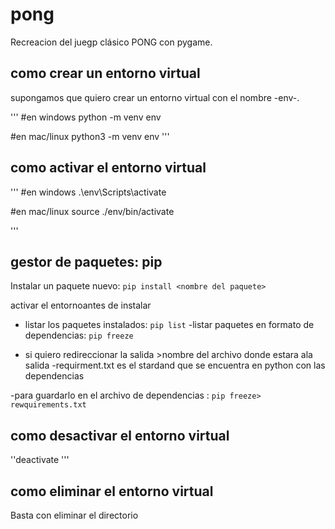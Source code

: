 # pong
Recreacion del juegp clásico PONG con pygame.


## como crear un entorno virtual
supongamos que quiero crear un entorno virtual con el nombre -env-.

'''
#en windows 
python -m venv env

#en mac/linux
python3 -m venv env
'''

## como activar el entorno virtual
'''
#en windows 
.\env\Scripts\activate

#en mac/linux
source ./env/bin/activate

'''


## gestor de paquetes: pip 
Instalar un paquete nuevo: `pip install <nombre del paquete>` 

activar el entornoantes de instalar

- listar los paquetes instalados: ` pip list `
-listar paquetes en formato de dependencias: `pip freeze`

- si quiero redireccionar  la salida >nombre del archivo donde estara ala salida
-requirment.txt es el stardand que se encuentra en python con las dependencias

-para guardarlo en el archivo de dependencias : `pip freeze> rewquirements.txt`

## como desactivar el entorno virtual
''deactivate
'''
## como eliminar el entorno virtual

Basta con eliminar el directorio